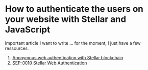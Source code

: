 # How to authenticate the users on your website with Stellar and JavaScript

Important article I want to write ... for the moment, I just have a few ressources.

  1. [Anonymous web authentication with Stellar blockchain](https://evilmartians.com/chronicles/anonymous-web-authentication-with-stellar-blockchain)
  1. [SEP-0010 Stellar Web Authentication](https://github.com/stellar/stellar-protocol/blob/master/ecosystem/sep-0010.md)